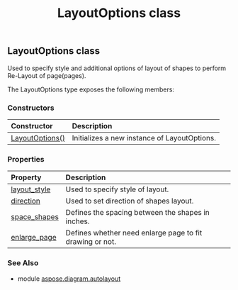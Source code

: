 ﻿---
title: LayoutOptions class
second_title: Aspose.Diagram for Python via .NET API References
description: 
type: docs
weight: 10
url: /python-net/aspose.diagram.autolayout/layoutoptions/
is_root: false
---

## LayoutOptions class

Used to specify style and additional options of layout of shapes 
to perform Re-Layout of page(pages).



The LayoutOptions type exposes the following members:

### Constructors
| Constructor | Description |
| :- | :- |
| [LayoutOptions()](/diagram/python-net/aspose.diagram.autolayout/layoutoptions/__init__/#) | Initializes a new instance of LayoutOptions. |


### Properties
| Property | Description |
| :- | :- |
| [layout_style](/diagram/python-net/aspose.diagram.autolayout/layoutoptions/layout_style) | Used to specify style of layout. |
| [direction](/diagram/python-net/aspose.diagram.autolayout/layoutoptions/direction) | Used to set direction of shapes layout. |
| [space_shapes](/diagram/python-net/aspose.diagram.autolayout/layoutoptions/space_shapes) | Defines the spacing between the shapes in inches. |
| [enlarge_page](/diagram/python-net/aspose.diagram.autolayout/layoutoptions/enlarge_page) | Defines whether need enlarge page to fit drawing or not. |


### See Also

* module [aspose.diagram.autolayout](../)
